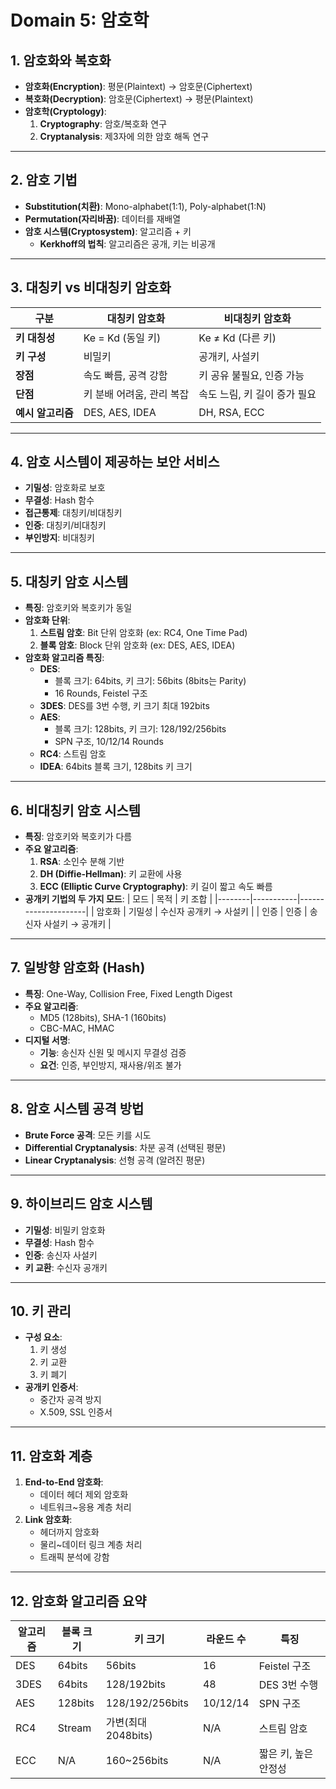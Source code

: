 # Domain 5: 암호학

## 1. 암호화와 복호화
- **암호화(Encryption)**: 평문(Plaintext) → 암호문(Ciphertext)
- **복호화(Decryption)**: 암호문(Ciphertext) → 평문(Plaintext)
- **암호학(Cryptology)**:
  1. **Cryptography**: 암호/복호화 연구
  2. **Cryptanalysis**: 제3자에 의한 암호 해독 연구

---

## 2. 암호 기법
- **Substitution(치환)**: Mono-alphabet(1:1), Poly-alphabet(1:N)
- **Permutation(자리바꿈)**: 데이터를 재배열
- **암호 시스템(Cryptosystem)**: 알고리즘 + 키
  - **Kerkhoff의 법칙**: 알고리즘은 공개, 키는 비공개

---

## 3. 대칭키 vs 비대칭키 암호화
| 구분               | 대칭키 암호화                    | 비대칭키 암호화                  |
|--------------------|--------------------------------|--------------------------------|
| **키 대칭성**       | Ke = Kd (동일 키)              | Ke ≠ Kd (다른 키)              |
| **키 구성**         | 비밀키                         | 공개키, 사설키                  |
| **장점**           | 속도 빠름, 공격 강함            | 키 공유 불필요, 인증 가능       |
| **단점**           | 키 분배 어려움, 관리 복잡        | 속도 느림, 키 길이 증가 필요    |
| **예시 알고리즘**   | DES, AES, IDEA                 | DH, RSA, ECC                  |

---

## 4. 암호 시스템이 제공하는 보안 서비스
- **기밀성**: 암호화로 보호
- **무결성**: Hash 함수
- **접근통제**: 대칭키/비대칭키
- **인증**: 대칭키/비대칭키
- **부인방지**: 비대칭키

---

## 5. 대칭키 암호 시스템
- **특징**: 암호키와 복호키가 동일
- **암호화 단위**:
  1. **스트림 암호**: Bit 단위 암호화 (ex: RC4, One Time Pad)
  2. **블록 암호**: Block 단위 암호화 (ex: DES, AES, IDEA)
- **암호화 알고리즘 특징**:
  - **DES**:
    - 블록 크기: 64bits, 키 크기: 56bits (8bits는 Parity)
    - 16 Rounds, Feistel 구조
  - **3DES**: DES를 3번 수행, 키 크기 최대 192bits
  - **AES**:
    - 블록 크기: 128bits, 키 크기: 128/192/256bits
    - SPN 구조, 10/12/14 Rounds
  - **RC4**: 스트림 암호
  - **IDEA**: 64bits 블록 크기, 128bits 키 크기

---

## 6. 비대칭키 암호 시스템
- **특징**: 암호키와 복호키가 다름
- **주요 알고리즘**:
  1. **RSA**: 소인수 분해 기반
  2. **DH (Diffie-Hellman)**: 키 교환에 사용
  3. **ECC (Elliptic Curve Cryptography)**: 키 길이 짧고 속도 빠름
- **공개키 기법의 두 가지 모드**:
  | 모드   | 목적      | 키 조합             |
  |--------|-----------|---------------------|
  | 암호화 | 기밀성    | 수신자 공개키 → 사설키 |
  | 인증   | 인증      | 송신자 사설키 → 공개키 |

---

## 7. 일방향 암호화 (Hash)
- **특징**: One-Way, Collision Free, Fixed Length Digest
- **주요 알고리즘**:
  - MD5 (128bits), SHA-1 (160bits)
  - CBC-MAC, HMAC
- **디지털 서명**:
  - **기능**: 송신자 신원 및 메시지 무결성 검증
  - **요건**: 인증, 부인방지, 재사용/위조 불가

---

## 8. 암호 시스템 공격 방법
- **Brute Force 공격**: 모든 키를 시도
- **Differential Cryptanalysis**: 차분 공격 (선택된 평문)
- **Linear Cryptanalysis**: 선형 공격 (알려진 평문)

---

## 9. 하이브리드 암호 시스템
- **기밀성**: 비밀키 암호화
- **무결성**: Hash 함수
- **인증**: 송신자 사설키
- **키 교환**: 수신자 공개키

---

## 10. 키 관리
- **구성 요소**:
  1. 키 생성
  2. 키 교환
  3. 키 폐기
- **공개키 인증서**:
  - 중간자 공격 방지
  - X.509, SSL 인증서

---

## 11. 암호화 계층
1. **End-to-End 암호화**:
   - 데이터 헤더 제외 암호화
   - 네트워크~응용 계층 처리
2. **Link 암호화**:
   - 헤더까지 암호화
   - 물리~데이터 링크 계층 처리
   - 트래픽 분석에 강함

---

## 12. 암호화 알고리즘 요약
| 알고리즘   | 블록 크기 | 키 크기        | 라운드 수 | 특징                  |
|------------|-----------|----------------|-----------|-----------------------|
| DES        | 64bits    | 56bits         | 16        | Feistel 구조          |
| 3DES       | 64bits    | 128/192bits    | 48        | DES 3번 수행          |
| AES        | 128bits   | 128/192/256bits| 10/12/14  | SPN 구조              |
| RC4        | Stream    | 가변(최대 2048bits)| N/A    | 스트림 암호          |
| ECC        | N/A       | 160~256bits    | N/A       | 짧은 키, 높은 안정성  |
